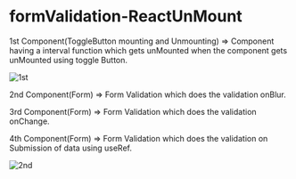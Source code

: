 # formValidation-ReactUnMount

1st Component(ToggleButton mounting and Unmounting) => Component having a interval function which gets unMounted when the component gets unMounted using toggle Button.


![1st](https://user-images.githubusercontent.com/49452140/234232459-d581a862-1322-4176-94ca-8f8564660aa1.jpg)


2nd Component(Form) => Form Validation which does the validation onBlur.

3rd Component(Form) => Form Validation which does the validation onChange.

4th Component(Form) => Form Validation which does the validation on Submission of data using useRef.


![2nd](https://user-images.githubusercontent.com/49452140/234233104-86d1e87a-8fff-4bbc-b097-86ef3dcee325.jpg)

